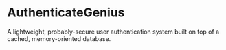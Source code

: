 # AuthenticateGenius
A lightweight, probably-secure user authentication system built on top of a cached, memory-oriented database.
